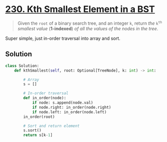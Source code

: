 # [230. Kth Smallest Element in a BST](https://leetcode.com/problems/kth-smallest-element-in-a-bst/)

<blockquote>
Given the <code>root</code> of a binary search tree, and an integer <code>k</code>, return <i>the</i> <code>k<sup>th</sup></code> <i>smallest value</i> (<b>1-indexed</b>) <i>of all the values of the nodes in the tree</i>.
</blockquote>

Super simple, just in-order traversal into array and sort.

## Solution

```python
class Solution:
    def kthSmallest(self, root: Optional[TreeNode], k: int) -> int:

        # Array
        s = []

        # In-order traversal
        def in_order(node):
            if node: s.append(node.val)
            if node.right: in_order(node.right)
            if node.left: in_order(node.left)
        in_order(root)

        # Sort and return element
        s.sort()
        return s[k-1]
```
